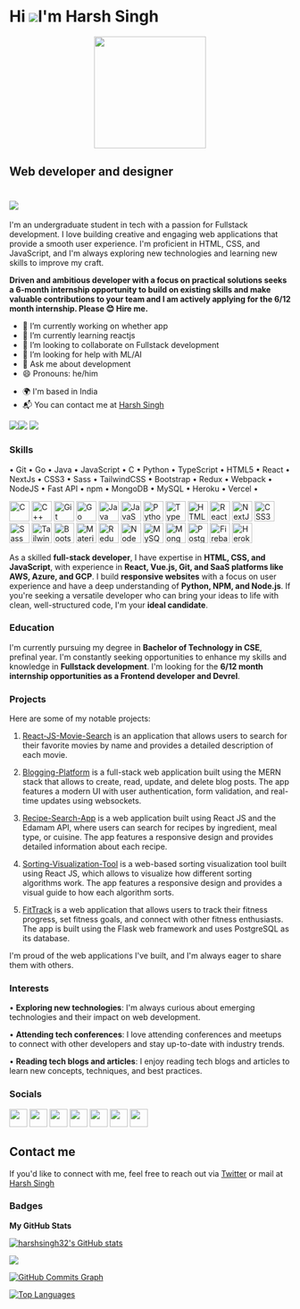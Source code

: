 Hi ![](https://user-images.githubusercontent.com/18350557/176309783-0785949b-9127-417c-8b55-ab5a4333674e.gif)I'm Harsh Singh
===================================================================================================================================
<div id="header" align="center">
  <img src=https://media.giphy.com/media/du3J3cXyzhj75IOgvA/giphy.gif width="200"/>
</div>

Web developer and designer
--------------------------
<h1 aline=center>
 <a href="https://git.io/typing-svg">
  <img src="https://readme-typing-svg.herokuapp.com?color=58A9E9&lines=console.log(%22Hello+there!+%F0%9F%91%8B%F0%9F%8F%BB%22);console.log(%22I'm+Harsh_Singh!%22);console.log(%22Welcome+to+my+profile!%22)" />
 </a>
</h1>
I'm an undergraduate student in tech with a passion for Fullstack development. I love building creative and engaging web applications that provide a smooth user experience. I'm proficient in HTML, CSS, and JavaScript, and I'm always exploring new technologies and learning new skills to improve my craft.

**Driven and ambitious developer with a focus on practical solutions seeks a 6-month internship opportunity to build on existing skills and make valuable contributions to your team and I am actively applying for the 6/12 month internship. Please 😊 Hire me.**

- 🔭 I’m currently working on whether app
- 🌱 I’m currently learning reactjs
- 👯 I’m looking to collaborate on Fullstack development 
- 🤔 I’m looking for help with ML/AI
- 💬 Ask me about development 
- 😄 Pronouns: he/him
* 🌍 I'm based in India
* 📬 You can contact me at [Harsh Singh](mailto:hasew7890@gmail.com?subject=[GitHub]%20Source%20Han%20Sans)

<a href="https://www.github.com/harshsingh32" target="_blank" rel="noreferrer"><img
src="https://img.shields.io/github/followers/harshsingh32?logo=github&style=for-the-badge&color=000000&labelColor=f3f3f3" /></a><a href="https://www.twitter.com/harsh_hasew7890" target="_blank" rel="noreferrer"><img
src="https://img.shields.io/twitter/follow/harsh_hasew7890?logo=twitter&style=for-the-badge&color=000000&labelColor=f3f3f3"
/></a>
[![](https://visitcount.itsvg.in/api?id=harshsingh32&icon=0&color=0)](https://visitcount.itsvg.in)
### Skills
• Git • Go • Java • JavaScript • C • Python • TypeScript • HTML5 • React • NextJs • CSS3 • Sass • TailwindCSS • Bootstrap • Redux • Webpack • NodeJS • Fast API • npm • MongoDB • MySQL • Heroku • Vercel •

<p align="left">
<a href="https://docs.microsoft.com/en-us/cpp/?view=msvc-170" target="_blank" rel="noreferrer"><img src="https://raw.githubusercontent.com/danielcranney/readme-generator/main/public/icons/skills/c-colored.svg" width="36" height="36" alt="C" /></a>
<a href="https://docs.microsoft.com/en-us/cpp/?view=msvc-170" target="_blank" rel="noreferrer"><img src="https://raw.githubusercontent.com/danielcranney/readme-generator/main/public/icons/skills/cplusplus-colored.svg" width="36" height="36" alt="C++" /></a>
<a href="https://git-scm.com/" target="_blank" rel="noreferrer"><img src="https://raw.githubusercontent.com/danielcranney/readme-generator/main/public/icons/skills/git-colored.svg" width="36" height="36" alt="Git" /></a>
<a href="https://go.dev/doc/" target="_blank" rel="noreferrer"><img src="https://raw.githubusercontent.com/danielcranney/readme-generator/main/public/icons/skills/go-colored.svg" width="36" height="36" alt="Go" /></a>
<a href="https://www.oracle.com/java/" target="_blank" rel="noreferrer"><img src="https://raw.githubusercontent.com/danielcranney/readme-generator/main/public/icons/skills/java-colored.svg" width="36" height="36" alt="Java" /></a>
<a href="https://developer.mozilla.org/en-US/docs/Web/JavaScript" target="_blank" rel="noreferrer"><img src="https://raw.githubusercontent.com/danielcranney/readme-generator/main/public/icons/skills/javascript-colored.svg" width="36" height="36" alt="JavaScript" /></a>
<a href="https://www.python.org/" target="_blank" rel="noreferrer"><img src="https://raw.githubusercontent.com/danielcranney/readme-generator/main/public/icons/skills/python-colored.svg" width="36" height="36" alt="Python" /></a>
<a href="https://www.typescriptlang.org/" target="_blank" rel="noreferrer"><img src="https://raw.githubusercontent.com/danielcranney/readme-generator/main/public/icons/skills/typescript-colored.svg" width="36" height="36" alt="TypeScript" /></a>
<a href="https://developer.mozilla.org/en-US/docs/Glossary/HTML5" target="_blank" rel="noreferrer"><img src="https://raw.githubusercontent.com/danielcranney/readme-generator/main/public/icons/skills/html5-colored.svg" width="36" height="36" alt="HTML5" /></a>
<a href="https://reactjs.org/" target="_blank" rel="noreferrer"><img src="https://raw.githubusercontent.com/danielcranney/readme-generator/main/public/icons/skills/react-colored.svg" width="36" height="36" alt="React" /></a>
<a href="https://nextjs.org/docs" target="_blank" rel="noreferrer"><img src="https://raw.githubusercontent.com/danielcranney/readme-generator/main/public/icons/skills/nextjs-colored.svg" width="36" height="36" alt="NextJs" /></a>
<a href="https://www.w3.org/TR/CSS/#css" target="_blank" rel="noreferrer"><img src="https://raw.githubusercontent.com/danielcranney/readme-generator/main/public/icons/skills/css3-colored.svg" width="36" height="36" alt="CSS3" /></a>
<a href="https://sass-lang.com/" target="_blank" rel="noreferrer"><img src="https://raw.githubusercontent.com/danielcranney/readme-generator/main/public/icons/skills/sass-colored.svg" width="36" height="36" alt="Sass" /></a>
<a href="https://tailwindcss.com/" target="_blank" rel="noreferrer"><img src="https://raw.githubusercontent.com/danielcranney/readme-generator/main/public/icons/skills/tailwindcss-colored.svg" width="36" height="36" alt="TailwindCSS" /></a>
<a href="https://getbootstrap.com/" target="_blank" rel="noreferrer"><img src="https://raw.githubusercontent.com/danielcranney/readme-generator/main/public/icons/skills/bootstrap-colored.svg" width="36" height="36" alt="Bootstrap" /></a>
<a href="https://mui.com/" target="_blank" rel="noreferrer"><img src="https://raw.githubusercontent.com/danielcranney/readme-generator/main/public/icons/skills/materialui-colored.svg" width="36" height="36" alt="Material UI" /></a>
<a href="https://redux.js.org/" target="_blank" rel="noreferrer"><img src="https://raw.githubusercontent.com/danielcranney/readme-generator/main/public/icons/skills/redux-colored.svg" width="36" height="36" alt="Redux" /></a>
<a href="https://nodejs.org/en/" target="_blank" rel="noreferrer"><img src="https://raw.githubusercontent.com/danielcranney/readme-generator/main/public/icons/skills/nodejs-colored.svg" width="36" height="36" alt="NodeJS" /></a>
<a href="https://www.mysql.com/" target="_blank" rel="noreferrer"><img src="https://raw.githubusercontent.com/danielcranney/readme-generator/main/public/icons/skills/mysql-colored.svg" width="36" height="36" alt="MySQL" /></a>
<a href="https://www.mongodb.com/" target="_blank" rel="noreferrer"><img src="https://raw.githubusercontent.com/danielcranney/readme-generator/main/public/icons/skills/mongodb-colored.svg" width="36" height="36" alt="MongoDB" /></a>
<a href="https://www.postgresql.org/" target="_blank" rel="noreferrer"><img src="https://raw.githubusercontent.com/danielcranney/readme-generator/main/public/icons/skills/postgresql-colored.svg" width="36" height="36" alt="PostgreSQL" /></a>
<a href="https://firebase.google.com/" target="_blank" rel="noreferrer"><img src="https://raw.githubusercontent.com/danielcranney/readme-generator/main/public/icons/skills/firebase-colored.svg" width="36" height="36" alt="Firebase" /></a>
<a href="https://www.heroku.com/" target="_blank" rel="noreferrer"><img src="https://raw.githubusercontent.com/danielcranney/readme-generator/main/public/icons/skills/heroku-colored.svg" width="36" height="36" alt="Heroku" /></a>
</p>

As a skilled **full-stack developer**, I have expertise in **HTML, CSS, and JavaScript**, with experience in **React, Vue.js, Git, and SaaS platforms like AWS, Azure, and GCP**. I build **responsive websites** with a focus on user experience and have a deep understanding of **Python, NPM, and Node.js**. If you're seeking a versatile developer who can bring your ideas to life with clean, well-structured code, I'm your **ideal candidate**.

### Education

I'm currently pursuing my degree in **Bachelor of Technology in CSE**, prefinal year. I'm constantly seeking opportunities to enhance my skills and knowledge in **Fullstack development**. I'm looking for the **6/12 month internship opportunities as a Frontend developer and Devrel**.

### Projects
Here are some of my notable projects:

1. [React-JS-Movie-Search](https://github.com/harshsingh32/React-JS-Movie-Search) is an application that allows users to search for their favorite movies by name and provides a detailed description of each movie.

2. [Blogging-Platform](https://github.com/harshsingh32/Blogging-Platform-) is a full-stack web application built using the MERN stack that allows to create, read, update, and delete blog posts. The app features a modern UI with user authentication, form validation, and real-time updates using websockets. 

3. [Recipe-Search-App](https://github.com/harshsingh32/Recipe-Search-App) is a web application built using React JS and the Edamam API, where users can search for recipes by ingredient, meal type, or cuisine. The app features a responsive design and provides detailed information about each recipe. 

4. [Sorting-Visualization-Tool](https://github.com/harshsingh32/Sorting-Visualization-Tool) is a web-based sorting visualization tool built using React JS, which allows to visualize how different sorting algorithms work. The app features a responsive design and provides a visual guide to how each algorithm sorts.

5. [FitTrack](https://github.com/harshsingh32/FitTrack) is a web application that allows users to track their fitness progress, set fitness goals, and connect with other fitness enthusiasts. The app is built using the Flask web framework and uses PostgreSQL as its database.

I'm proud of the web applications I've built, and I'm always eager to share them with others.

### Interests
• **Exploring new technologies**: I'm always curious about emerging technologies and their impact on web development.

• **Attending tech conferences**: I love attending conferences and meetups to connect with other developers and stay up-to-date with industry trends.

• **Reading tech blogs and articles**: I enjoy reading tech blogs and articles to learn new concepts, techniques, and best practices.

### Socials 

<p align="left"> <a href="https://www.dev.to/harshsingh32" target="_blank" rel="noreferrer"><img src="https://raw.githubusercontent.com/danielcranney/readme-generator/main/public/icons/socials/devdotto.svg" width="32" height="32" /></a> <a href="https://discord.com/users/Harsh Singh#0290" target="_blank" rel="noreferrer"><img src="https://raw.githubusercontent.com/danielcranney/readme-generator/main/public/icons/socials/discord.svg" width="32" height="32" /></a> <a href="https://www.github.com/harshsingh32" target="_blank" rel="noreferrer"><img src="https://raw.githubusercontent.com/danielcranney/readme-generator/main/public/icons/socials/github.svg" width="32" height="32" /></a> <a href="https://@harshsin327.hashnode.dev" target="_blank" rel="noreferrer"><img src="https://raw.githubusercontent.com/danielcranney/readme-generator/main/public/icons/socials/hashnode.svg" width="32" height="32" /></a> <a href="https://www.linkedin.com/in/harsh-singh-4245771a2" target="_blank" rel="noreferrer"><img src="https://raw.githubusercontent.com/danielcranney/readme-generator/main/public/icons/socials/linkedin.svg" width="32" height="32" /></a> <a href="http://www.medium.com/@hasew7890" target="_blank" rel="noreferrer"><img src="https://raw.githubusercontent.com/danielcranney/readme-generator/main/public/icons/socials/medium.svg" width="32" height="32" /></a> <a href="https://www.twitter.com/harsh_hasew7890" target="_blank" rel="noreferrer"><img src="https://raw.githubusercontent.com/danielcranney/readme-generator/main/public/icons/socials/twitter.svg" width="32" height="32" /></a></p>

## Contact me
If you'd like to connect with me, feel free to reach out via [Twitter](https://twitter.com/harsh_hasew7890) or mail at [Harsh Singh](mailto:hasew7890@gmail.com?subject=[GitHub]%20Source%20Han%20Sans)

### Badges

<b>My GitHub Stats</b>

<a href="http://www.github.com/harshsingh32"><img src="https://github-readme-stats.vercel.app/api?username=harshsingh32&show_icons=true&hide=&count_private=true&title_color=0891b2&text_color=000000&icon_color=000000&bg_color=ffffff&hide_border=true&show_icons=true" alt="harshsingh32's GitHub stats" /></a>

<a href="http://www.github.com/harshsingh32"><img src="https://github-readme-streak-stats.herokuapp.com/?user=harshsingh32&stroke=000000&background=ffffff&ring=0891b2&fire=0891b2&currStreakNum=000000&currStreakLabel=0891b2&sideNums=000000&sideLabels=000000&dates=000000&hide_border=true" /></a>

<a href="http://www.github.com/harshsingh32"><img src="https://github-readme-activity-graph.cyclic.app/graph?username=harshsingh32&bg_color=ffffff&color=000000&line=000000&point=000000&area_color=ffffff&area=true&hide_border=true&custom_title=GitHub%20Commits%20Graph" alt="GitHub Commits Graph" /></a>

<a href="https://github.com/harshsingh32" align="left"><img src="https://github-readme-stats.vercel.app/api/top-langs/?username=harshsingh32&langs_count=10&title_color=0891b2&text_color=000000&icon_color=000000&bg_color=ffffff&hide_border=true&locale=en&custom_title=Top%20%Languages" alt="Top Languages" /></a>
